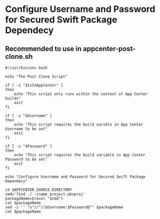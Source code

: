# Configure Username and Password for Secured Swift Package Dependecy
## Recommended to use in appcenter-post-clone.sh



    #!/usr/bin/env bash

    echo "The Post Clone Script"

    if [ -z "$IsInAppCenter" ]
    then 
        echo "This script only runs within the context of App Center builds"
        exit
    fi

    if [ -z "$Username" ]
    then 
        echo "This script requires the build varible in App Center Username to be set"
        exit
    fi

    if [ -z "$Password" ]
    then
        echo "This script requires the build variable in App Center Password to be set"
        exit
    fi

    echo "Configure Username and Password for Secured Swift Package Dependecy"

    cd $APPCENTER_SOURCE_DIRECTORY
    cmd='find ./ -iname project.pbxproj'
    packageName=$(eval "$cmd")
    cat $packageName
    sed -i '' "s^//^//$Username:$Password@^" $packageName
    cat $packageName